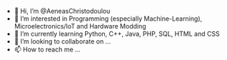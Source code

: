 - 👋 Hi, I’m @AeneasChristodoulou
- 👀 I’m interested in Programming (especially Machine-Learning), Microelectronics/IoT and Hardware Modding
- 🌱 I’m currently learning Python, C++, Java, PHP, SQL, HTML and CSS
- 💞️ I’m looking to collaborate on ...
- 📫 How to reach me ...

<!---
AeneasChristodoulou/AeneasChristodoulou is a ✨ special ✨ repository because its `README.md` (this file) appears on your GitHub profile.
You can click the Preview link to take a look at your changes.
--->
